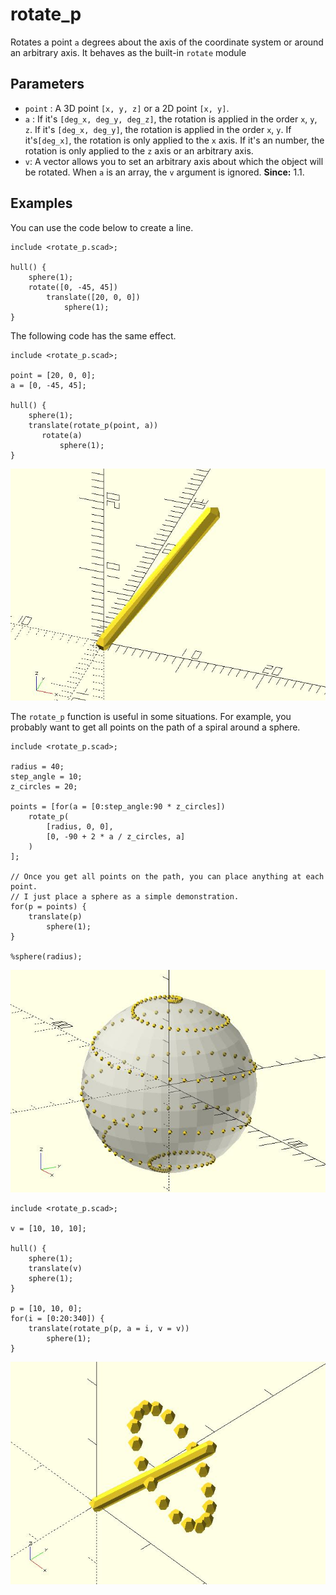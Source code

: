 # rotate_p

Rotates a point `a` degrees about the axis of the coordinate system or around an arbitrary axis. It behaves as the built-in `rotate` module

## Parameters

- `point` : A 3D point `[x, y, z]` or a 2D point `[x, y]`.
- `a` : If it's `[deg_x, deg_y, deg_z]`, the rotation is applied in the order `x`, `y`, `z`. If it's `[deg_x, deg_y]`, the rotation is applied in the order `x`, `y`.  If it's`[deg_x]`, the rotation is only applied to the `x` axis. If it's an number, the rotation is only applied to the `z` axis or an arbitrary axis.
- `v`: A vector allows you to set an arbitrary axis about which the object will be rotated. When `a` is an array, the `v` argument is ignored. **Since:** 1.1.

## Examples
    
You can use the code below to create a line.

    include <rotate_p.scad>;

	hull() {
	    sphere(1);
	    rotate([0, -45, 45]) 
	        translate([20, 0, 0]) 
	            sphere(1);   
	}  

The following code has the same effect.

    include <rotate_p.scad>;

	point = [20, 0, 0];
	a = [0, -45, 45];
	
	hull() {
	    sphere(1);
	    translate(rotate_p(point, a))    
	       rotate(a)  
	           sphere(1);   
	}  

![rotate_p](images/lib-rotate_p-1.JPG)

The `rotate_p` function is useful in some situations. For example, you probably want to get all points on the path of a spiral around a sphere. 

    include <rotate_p.scad>;

	radius = 40;
	step_angle = 10;
	z_circles = 20;
	
	points = [for(a = [0:step_angle:90 * z_circles]) 
	    rotate_p(
	        [radius, 0, 0], 
	        [0, -90 + 2 * a / z_circles, a]
	    )
	];
	
	// Once you get all points on the path, you can place anything at each point.
	// I just place a sphere as a simple demonstration.
	for(p = points) {
	    translate(p) 
	        sphere(1);
	}
	
	%sphere(radius);

![rotate_p](images/lib-rotate_p-2.JPG)

	include <rotate_p.scad>;

	v = [10, 10, 10];

	hull() {
		sphere(1);
		translate(v)
		sphere(1);   
	}

	p = [10, 10, 0];
	for(i = [0:20:340]) {
		translate(rotate_p(p, a = i, v = v)) 
			sphere(1);  
	}
	
![rotate_p](images/lib-rotate_p-3.JPG)